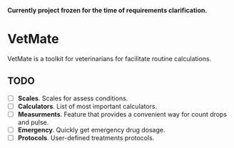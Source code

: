 **Currently project frozen for the time of requirements clarification.**

# VetMate

VetMate is a toolkit for veterinarians for facilitate routine calculations.

## TODO
- [ ] **Scales**. Scales for assess conditions.
- [ ] **Calculators**. List of most important calculators.
- [ ] **Measurments**. Feature that provides a convenient way for count drops and pulse.
- [ ] **Emergency**. Quickly get emergency drug dosage.
- [ ] **Protocols**. User-defined treatments protocols.
